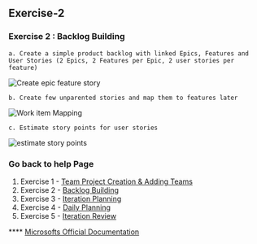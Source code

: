 ## Exercise-2

### Exercise 2 : Backlog Building

    a. Create a simple product backlog with linked Epics, Features and User Stories (2 Epics, 2 Features per Epic, 2 user stories per feature)



![Create epic feature story](images/create-epic-feature-story.GIF)

    b. Create few unparented stories and map them to features later

![Work item Mapping](images/epic-feature-story-mapping.GIF)


    c. Estimate story points for user stories

![estimate story points](images/estimate-story-points.GIF)


### Go back to help Page

1. Exercise 1 - [Team Project Creation & Adding Teams](https://github.com/Imranonline/ado-help/blob/master/exercise-1.md)
2. Exercise 2 - [Backlog Building](https://github.com/Imranonline/ado-help/blob/master/exercise-2.md)
3. Exercise 3 - [Iteration Planning](https://github.com/Imranonline/ado-help/blob/master/exercise-3.md)
4. Exercise 4 - [Daily Planning](https://github.com/Imranonline/ado-help/blob/master/exercise-4.md)
5. Exercise 5 - [Iteration Review](https://github.com/Imranonline/ado-help/blob/master/exercise-5.md)

**** [Microsofts Official Documentation](https://docs.microsoft.com/en-in/azure/devops/boards/?view=azure-devops)